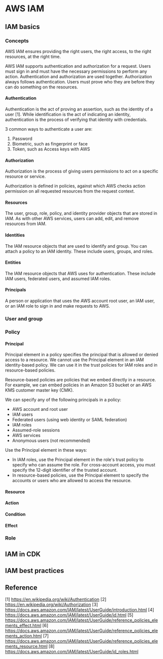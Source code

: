 # AWS IAM

## IAM basics

### Concepts

AWS IAM ensures providing the right users, the right access, to the right resources, at the right time.

AWS IAM supports authentication and authorization for a request. Users must sign in and must have the necessary permissions to perform any action. Authentication and authorization are used together. Authorization always follows authentication. Users must prove who they are before they can do something on the resources.

#### Authentication

Authentication is the act of proving an assertion, such as the identity of a user [1]. While identification is the act of indicating an identity, authentication is the process of verifying that identity with credentials. 

3 common ways to authenticate a user are:
1. Password
2. Biometric, such as fingerprint or face
3. Token, such as Access keys with AWS

#### Authorization

Authorization is the process of giving users permissions to act on a specific resource or service.

Authorization is defined in policies, against which AWS checks action permission on all requested resources from the request context.  

#### Resources
The user, group, role, policy, and identity provider objects that are stored in IAM. As with other AWS services, users can add, edit, and remove resources from IAM.

#### Identities
The IAM resource objects that are used to identify and group. You can attach a policy to an IAM identity. These include users, groups, and roles.

#### Entities
The IAM resource objects that AWS uses for authentication. These include IAM users, federated users, and assumed IAM roles.

#### Principals
A person or application that uses the AWS account root user, an IAM user, or an IAM role to sign in and make requests to AWS.

### User and group

### Policy

#### Principal

Principal element in a policy specifies the principal that is allowed or denied access to a resource. We cannot use the Principal element in an IAM identity-based policy. We can use it in the trust policies for IAM roles and in resource-based policies. 

Resource-based policies are policies that we embed directly in a resource. For example, we can embed policies in an Amazon S3 bucket or an AWS KMS customer master key (CMK).

We can specify any of the following principals in a policy:
- AWS account and root user
- IAM users
- Federated users (using web identity or SAML federation)
- IAM roles
- Assumed-role sessions
- AWS services
- Anonymous users (not recommended)

Use the Principal element in these ways:
- In IAM roles, use the Principal element in the role's trust policy to specify who can assume the role. For cross-account access, you must specify the 12-digit identifier of the trusted account.
- In resource-based policies, use the Principal element to specify the accounts or users who are allowed to access the resource.

#### Resource

#### Action

#### Condition

#### Effect

### Role

## IAM in CDK

## IAM best practices

## Reference
[1] https://en.wikipedia.org/wiki/Authentication
[2] https://en.wikipedia.org/wiki/Authorization
[3] https://docs.aws.amazon.com/IAM/latest/UserGuide/introduction.html
[4] https://docs.aws.amazon.com/IAM/latest/UserGuide/id.html
[5] https://docs.aws.amazon.com/IAM/latest/UserGuide/reference_policies_elements_effect.html
[6] https://docs.aws.amazon.com/IAM/latest/UserGuide/reference_policies_elements_action.html
[7] https://docs.aws.amazon.com/IAM/latest/UserGuide/reference_policies_elements_resource.html
[8] https://docs.aws.amazon.com/IAM/latest/UserGuide/id_roles.html
